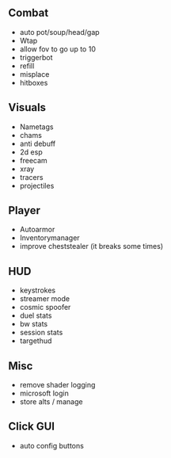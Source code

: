 ## Combat
- auto pot/soup/head/gap
- Wtap
- allow fov to go up to 10
- triggerbot
- refill
- misplace
- hitboxes

## Visuals
- Nametags
- chams
- anti debuff  
- 2d esp
- freecam
- xray
- tracers
- projectiles

## Player
- Autoarmor
- Inventorymanager  
- improve cheststealer (it breaks some times)

## HUD
- keystrokes
- streamer mode
- cosmic spoofer
- duel stats
- bw stats
- session stats
- targethud

## Misc
- remove shader logging
- microsoft login
- store alts / manage

## Click GUI
- auto config buttons
